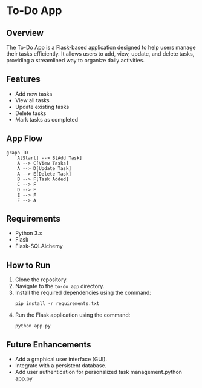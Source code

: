 # To-Do App

## Overview
The To-Do App is a Flask-based application designed to help users manage their tasks efficiently. It allows users to add, view, update, and delete tasks, providing a streamlined way to organize daily activities.

## Features
- Add new tasks
- View all tasks
- Update existing tasks
- Delete tasks
- Mark tasks as completed

## App Flow
```mermaid
graph TD
    A[Start] --> B[Add Task]
    A --> C[View Tasks]
    A --> D[Update Task]
    A --> E[Delete Task]
    B --> F[Task Added]
    C --> F
    D --> F
    E --> F
    F --> A
```

## Requirements
- Python 3.x
- Flask
- Flask-SQLAlchemy

## How to Run
1. Clone the repository.
2. Navigate to the `to-do app` directory.
3. Install the required dependencies using the command:
   ```
   pip install -r requirements.txt
   ```
4. Run the Flask application using the command:
   ```
   python app.py
   ```

## Future Enhancements
- Add a graphical user interface (GUI).
- Integrate with a persistent database.
- Add user authentication for personalized task management.python app.py
